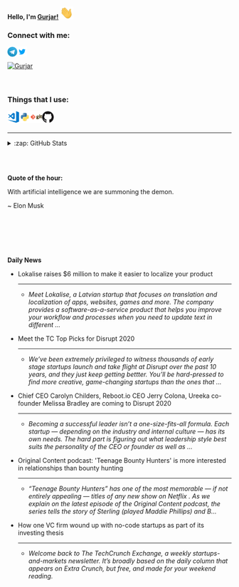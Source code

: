 #### Hello, I'm [Gurjar!](https://GurjarKing.github.io) <img src="https://raw.githubusercontent.com/ABSphreak/ABSphreak/master/gifs/Hi.gif" width="30px"></h2>


### Connect with me:

[<img align="left" alt="Gurjar | Telegram" width="22px" src="https://raw.githubusercontent.com/github/explore/80688e429a7d4ef2fca1e82350fe8e3517d3494d/topics/telegram/telegram.png" />][Telegram]
[<img align="left" alt="Gurjar | Twitter" width="22px" src="https://raw.githubusercontent.com/github/explore/80688e429a7d4ef2fca1e82350fe8e3517d3494d/topics/twitter/twitter.png" />][Twitter]
<br >
<br >
<a href="https://github.com/GurjarKing"><img src="https://komarev.com/ghpvc/?username=GurjarKing" alt="Gurjar" /></a> <br />
<br />
<br />
<!-- <br >

![](https://visitor-badge.glitch.me/badge?page_id=GurjarKing)

<br /> -->

### Things that I use:

[<img align="left" alt="Visual Studio Code" width="26px" src="https://raw.githubusercontent.com/github/explore/80688e429a7d4ef2fca1e82350fe8e3517d3494d/topics/visual-studio-code/visual-studio-code.png" />][VSCode]
[<img align="left" alt="Python" width="26px" src="https://raw.githubusercontent.com/github/explore/80688e429a7d4ef2fca1e82350fe8e3517d3494d/topics/python/python.png" />][Python]
[<img align="left" alt="Git" width="26px" src="https://raw.githubusercontent.com/github/explore/80688e429a7d4ef2fca1e82350fe8e3517d3494d/topics/git/git.png" />][Git]
[<img align="left" alt="GitHub" width="26px" src="https://raw.githubusercontent.com/github/explore/78df643247d429f6cc873026c0622819ad797942/topics/github/github.png" />][Github]

<br />
<br />

---
<details>
  <summary>:zap: GitHub Stats</summary>

<img align="left" alt="Gurjar's Github Stats" src="https://github-readme-stats.vercel.app/api?username=GurjarKing&show_icons=true&hide_border=true&count_private=true&include_all_commit=true&theme=algolia" />

</details>

<!-- ### 🔔 My latest tweet
<a href="https://twitter.com/Gurjar_King43" target="_blank">
	<img src="https://github.com/GurjarKing/GurjarKing/raw/master/tweet.png" width="70%" align="center" alt="Click to view on Twitter" title="My latest tweet, as an image"/>
</a> -->
<br>

<pre>

</pre>

**Quote of the hour:**

With artificial intelligence we are summoning the demon.

~ Elon Musk
<pre>

</pre>
<br>
<pre>


</pre>
<strong>Daily News</strong>
  
  - Lokalise raises $6 million to make it easier to localize your product
     <hr/>
     
      - *Meet Lokalise, a Latvian startup that focuses on translation and localization of apps, websites, games and more. The company provides a software-as-a-service product that helps you improve your workflow and processes when you need to update text in different …*
     
  - Meet the TC Top Picks for Disrupt 2020
      <hr/>
      
      - *We’ve been extremely privileged to witness thousands of early stage startups launch and take flight at Disrupt over the past 10 years, and they just keep getting bettter. You’ll be hard-pressed to find more creative, game-changing startups than the ones that …*
      
  - Chief CEO Carolyn Childers, Reboot.io CEO Jerry Colona, Ureeka co-founder Melissa Bradley are coming to Disrupt 2020
      <hr/>
      
      - *Becoming a successful leader isn’t a one-size-fits-all formula. Each startup — depending on the industry and internal culture — has its own needs. The hard part is figuring out what leadership style best suits the personality of the CEO or founder as well as …*
      
  - Original Content podcast: 'Teenage Bounty Hunters' is more interested in relationships than bounty hunting
      <hr/>
      
      - *“Teenage Bounty Hunters” has one of the most memorable — if not entirely appealing — titles of any new show on Netflix . As we explain on the latest episode of the Original Content podcast, the series tells the story of Sterling (played Maddie Phillips) and B…*
       
  - How one VC firm wound up with no-code startups as part of its investing thesis
      <hr/>
       
       - *Welcome back to The TechCrunch Exchange, a weekly startups-and-markets newsletter. It’s broadly based on the daily column that appears on Extra Crunch, but free, and made for your weekend reading.*
      

<br />

[VSCode]: https://code.visualstudio.com/
[Python]: https://www.python.org/
[Git]: https://git-scm.com/
[Github]: https://github.com/
[Telegram]: https://t.me/Gurjar_King/
[Twitter]: https://twitter.com/Gurjar_King43/
